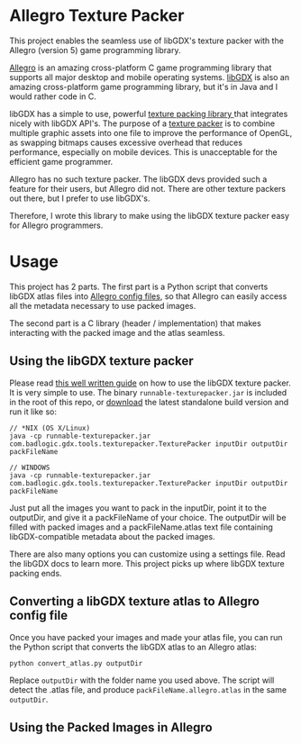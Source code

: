 # Allegro Texture Packer
This project enables the seamless use of libGDX's texture packer with the Allegro (version 5) game programming library.

[Allegro](http://liballeg.org/) is an amazing cross-platform C game programming library that supports all major desktop and mobile operating systems. [libGDX](https://libgdx.badlogicgames.com/) is also an amazing cross-platform game programming library, but it's in Java and I would rather code in C.

libGDX has a simple to use, powerful [texture packing library ](https://github.com/libgdx/libgdx/wiki/Texture-packer) that integrates nicely with libGDX API's. The purpose of a [texture packer](https://en.wikipedia.org/wiki/Texture_atlas) is to combine multiple graphic assets into one file to improve the performance of OpenGL, as swapping bitmaps causes excessive overhead that reduces performance, especially on mobile devices. This is unacceptable for the efficient game programmer.

Allegro has no such texture packer. The libGDX devs provided such a feature for their users, but Allegro did not. There are other texture packers out there, but I prefer to use libGDX's.

Therefore, I wrote this library to make using the libGDX texture packer easy for Allegro programmers.

# Usage

This project has 2 parts. The first part is a Python script that converts libGDX atlas files into [Allegro config files](http://liballeg.org/a5docs/trunk/config.html), so that Allegro can easily access all the metadata necessary to use packed images.

The second part is a C library (header / implementation) that makes interacting with the packed image and the atlas seamless.

## Using the libGDX texture packer

Please read [this well written guide](https://github.com/libgdx/libgdx/wiki/Texture-packer) on how to use the libGDX texture packer. It is very simple to use. The binary `runnable-texturepacker.jar` is included in the root of this repo, or [download](https://libgdx.badlogicgames.com/tools.html) the latest standalone build version and run it like so:

```
// *NIX (OS X/Linux)
java -cp runnable-texturepacker.jar com.badlogic.gdx.tools.texturepacker.TexturePacker inputDir outputDir packFileName

// WINDOWS
java -cp runnable-texturepacker.jar com.badlogic.gdx.tools.texturepacker.TexturePacker inputDir outputDir packFileName
```

Just put all the images you want to pack in the inputDir, point it to the outputDir, and give it a packFileName of your choice. The outputDir will be filled with packed images and a packFileName.atlas text file containing libGDX-compatible metadata about the packed images.

There are also many options you can customize using a settings file. Read the libGDX docs to learn more. This project picks up where libGDX texture packing ends.

## Converting a libGDX texture atlas to Allegro config file

Once you have packed your images and made your atlas file, you can run the Python script that converts the libGDX atlas to an Allegro atlas:

`python convert_atlas.py outputDir`

Replace `outputDir` with the folder name you used above. The script will detect the .atlas file, and produce `packFileName.allegro.atlas` in the same `outputDir`.

## Using the Packed Images in Allegro
